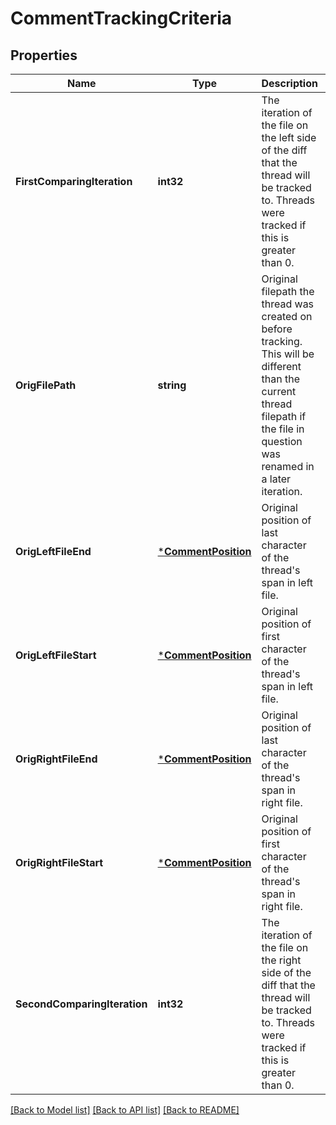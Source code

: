 # CommentTrackingCriteria

## Properties
Name | Type | Description | Notes
------------ | ------------- | ------------- | -------------
**FirstComparingIteration** | **int32** | The iteration of the file on the left side of the diff that the thread will be tracked to. Threads were tracked if this is greater than 0. | [optional] [default to null]
**OrigFilePath** | **string** | Original filepath the thread was created on before tracking. This will be different than the current thread filepath if the file in question was renamed in a later iteration. | [optional] [default to null]
**OrigLeftFileEnd** | [***CommentPosition**](CommentPosition.md) | Original position of last character of the thread&#39;s span in left file. | [optional] [default to null]
**OrigLeftFileStart** | [***CommentPosition**](CommentPosition.md) | Original position of first character of the thread&#39;s span in left file. | [optional] [default to null]
**OrigRightFileEnd** | [***CommentPosition**](CommentPosition.md) | Original position of last character of the thread&#39;s span in right file. | [optional] [default to null]
**OrigRightFileStart** | [***CommentPosition**](CommentPosition.md) | Original position of first character of the thread&#39;s span in right file. | [optional] [default to null]
**SecondComparingIteration** | **int32** | The iteration of the file on the right side of the diff that the thread will be tracked to. Threads were tracked if this is greater than 0. | [optional] [default to null]

[[Back to Model list]](../README.md#documentation-for-models) [[Back to API list]](../README.md#documentation-for-api-endpoints) [[Back to README]](../README.md)


